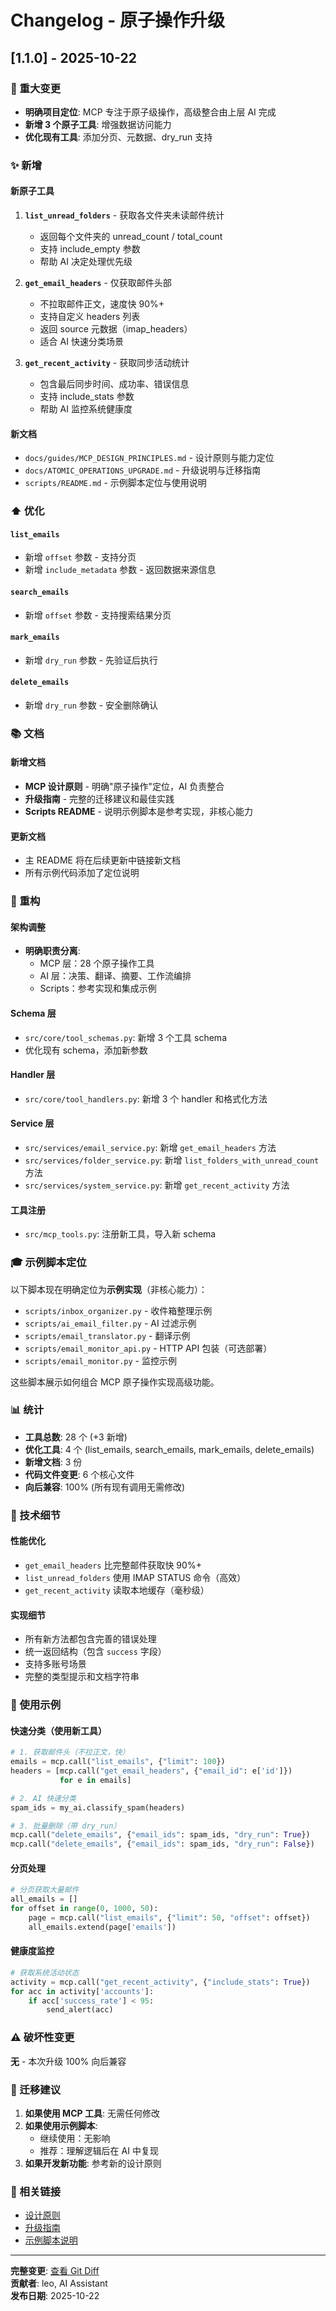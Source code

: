 # Changelog - 原子操作升级

## [1.1.0] - 2025-10-22

### 🎯 重大变更
- **明确项目定位**: MCP 专注于原子级操作，高级整合由上层 AI 完成
- **新增 3 个原子工具**: 增强数据访问能力
- **优化现有工具**: 添加分页、元数据、dry_run 支持

### ✨ 新增

#### 新原子工具
1. **`list_unread_folders`** - 获取各文件夹未读邮件统计
   - 返回每个文件夹的 unread_count / total_count
   - 支持 include_empty 参数
   - 帮助 AI 决定处理优先级

2. **`get_email_headers`** - 仅获取邮件头部
   - 不拉取邮件正文，速度快 90%+
   - 支持自定义 headers 列表
   - 返回 source 元数据（imap_headers）
   - 适合 AI 快速分类场景

3. **`get_recent_activity`** - 获取同步活动统计
   - 包含最后同步时间、成功率、错误信息
   - 支持 include_stats 参数
   - 帮助 AI 监控系统健康度

#### 新文档
- `docs/guides/MCP_DESIGN_PRINCIPLES.md` - 设计原则与能力定位
- `docs/ATOMIC_OPERATIONS_UPGRADE.md` - 升级说明与迁移指南
- `scripts/README.md` - 示例脚本定位与使用说明

### ⬆️ 优化

#### `list_emails`
- 新增 `offset` 参数 - 支持分页
- 新增 `include_metadata` 参数 - 返回数据来源信息

#### `search_emails`
- 新增 `offset` 参数 - 支持搜索结果分页

#### `mark_emails`
- 新增 `dry_run` 参数 - 先验证后执行

#### `delete_emails`
- 新增 `dry_run` 参数 - 安全删除确认

### 📚 文档

#### 新增文档
- **MCP 设计原则** - 明确"原子操作"定位，AI 负责整合
- **升级指南** - 完整的迁移建议和最佳实践
- **Scripts README** - 说明示例脚本是参考实现，非核心能力

#### 更新文档
- 主 README 将在后续更新中链接新文档
- 所有示例代码添加了定位说明

### 🔄 重构

#### 架构调整
- **明确职责分离**:
  - MCP 层：28 个原子操作工具
  - AI 层：决策、翻译、摘要、工作流编排
  - Scripts：参考实现和集成示例

#### Schema 层
- `src/core/tool_schemas.py`: 新增 3 个工具 schema
- 优化现有 schema，添加新参数

#### Handler 层
- `src/core/tool_handlers.py`: 新增 3 个 handler 和格式化方法

#### Service 层
- `src/services/email_service.py`: 新增 `get_email_headers` 方法
- `src/services/folder_service.py`: 新增 `list_folders_with_unread_count` 方法
- `src/services/system_service.py`: 新增 `get_recent_activity` 方法

#### 工具注册
- `src/mcp_tools.py`: 注册新工具，导入新 schema

### 🎓 示例脚本定位

以下脚本现在明确定位为**示例实现**（非核心能力）：
- `scripts/inbox_organizer.py` - 收件箱整理示例
- `scripts/ai_email_filter.py` - AI 过滤示例
- `scripts/email_translator.py` - 翻译示例
- `scripts/email_monitor_api.py` - HTTP API 包装（可选部署）
- `scripts/email_monitor.py` - 监控示例

这些脚本展示如何组合 MCP 原子操作实现高级功能。

### 📊 统计

- **工具总数**: 28 个 (+3 新增)
- **优化工具**: 4 个 (list_emails, search_emails, mark_emails, delete_emails)
- **新增文档**: 3 份
- **代码文件变更**: 6 个核心文件
- **向后兼容**: 100% (所有现有调用无需修改)

### 🔧 技术细节

#### 性能优化
- `get_email_headers` 比完整邮件获取快 90%+
- `list_unread_folders` 使用 IMAP STATUS 命令（高效）
- `get_recent_activity` 读取本地缓存（毫秒级）

#### 实现细节
- 所有新方法都包含完善的错误处理
- 统一返回结构（包含 `success` 字段）
- 支持多账号场景
- 完整的类型提示和文档字符串

### 🚀 使用示例

#### 快速分类（使用新工具）
```python
# 1. 获取邮件头（不拉正文，快）
emails = mcp.call("list_emails", {"limit": 100})
headers = [mcp.call("get_email_headers", {"email_id": e['id']}) 
           for e in emails]

# 2. AI 快速分类
spam_ids = my_ai.classify_spam(headers)

# 3. 批量删除（带 dry_run）
mcp.call("delete_emails", {"email_ids": spam_ids, "dry_run": True})
mcp.call("delete_emails", {"email_ids": spam_ids, "dry_run": False})
```

#### 分页处理
```python
# 分页获取大量邮件
all_emails = []
for offset in range(0, 1000, 50):
    page = mcp.call("list_emails", {"limit": 50, "offset": offset})
    all_emails.extend(page['emails'])
```

#### 健康度监控
```python
# 获取系统活动状态
activity = mcp.call("get_recent_activity", {"include_stats": True})
for acc in activity['accounts']:
    if acc['success_rate'] < 95:
        send_alert(acc)
```

### ⚠️ 破坏性变更

**无** - 本次升级 100% 向后兼容

### 📝 迁移建议

1. **如果使用 MCP 工具**: 无需任何修改
2. **如果使用示例脚本**: 
   - 继续使用：无影响
   - 推荐：理解逻辑后在 AI 中复现
3. **如果开发新功能**: 参考新的设计原则

### 🔗 相关链接

- [设计原则](docs/guides/MCP_DESIGN_PRINCIPLES.md)
- [升级指南](docs/ATOMIC_OPERATIONS_UPGRADE.md)
- [示例脚本说明](scripts/README.md)

---

**完整变更**: [查看 Git Diff](#)  
**贡献者**: leo, AI Assistant  
**发布日期**: 2025-10-22

